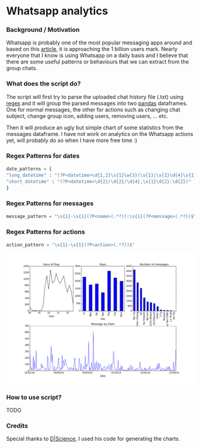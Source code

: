 # Whatsapp analytics

### Background / Motivation

Whatsapp is probably    one of the most popular messaging apps around and based on this [article][1], it is approaching the 1 billion users mark. Nearly everyone that I know is using Whatsapp on a daily basis and I believe that there are some useful patterns or behaviours that we can extract from the group chats. 

### What does the script do?
The script will first try to parse the uploaded chat history file (.txt) using [regex][2] and it will group the parsed messages into two [pandas][3] dataframes. One for normal messages, the other for actions such as changing chat subject, change group icon, adding users, removing users, ... etc. 

Then it will produce an ugly but simple chart of some statistics from the messages dataframe. I have not work on analytics on the Whatsapp actions yet, will probably do so when I have more free time :) 

### Regex Patterns for dates
```python
date_patterns = {
"long_datetime" : "(?P<datetime>\d{1,2}\s{1}\w{3}(\s{1}|\s{1}\d{4}\s{1})\d{2}:\d{2})",
"short_datetime" : "(?P<datetime>\d{2}/\d{2}/\d{4},\s{1}\d{2}:\d{2})"
}
```

### Regex Patterns for messages
```python
message_pattern = "\s{1}-\s{1}(?P<name>(.*?)):\s{1}(?P<message>(.*?))$"
```

### Regex Patterns for actions
```python
action_pattern = "\s{1}-\s{1}(?P<action>(.*?))$"
```


![Sample Chart](./sample_chart.png)

### How to use script?

TODO

### Credits
Special thanks to [D|Science][4], I used his code for generating the charts.




[1]: http://www.wired.com/2016/01/whatsapp-is-nearing-a-billion-users-now-its-time-to-find-the-money/
[2]: https://en.wikipedia.org/wiki/Regular_expression
[3]: http://pandas.pydata.org/
[4]: http://dscience.co.uk/whatsapp-ening-text-analytics-with-a-whatsapp-message-log/
